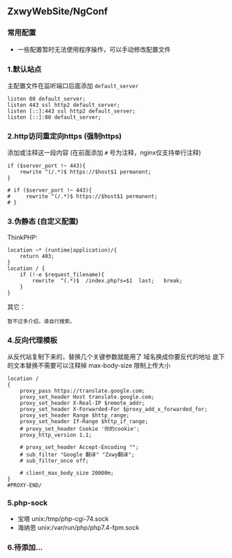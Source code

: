 ## ZxwyWebSite/NgConf
### 常用配置
+ 一些配置暂时无法使用程序操作，可以手动修改配置文件
### 1.默认站点
主配置文件在监听端口后面添加 `default_server`
```
listen 80 default_server;
listen 443 ssl http2 default_server;
listen [::]:443 ssl http2 default_server;
listen [::]:80 default_server;
```
### 2.http访问重定向https (强制https)
添加或注释这一段内容 (在前面添加 `#` 号为注释，nginx仅支持单行注释)
```
if ($server_port !~ 443){
    rewrite ^(/.*)$ https://$host$1 permanent;
}

# if ($server_port !~ 443){
#     rewrite ^(/.*)$ https://$host$1 permanent;
# }
```
### 3.伪静态 (自定义配置)
ThinkPHP:
```
location ~* (runtime|application)/{
	return 403;
}
location / {
	if (!-e $request_filename){
		rewrite  ^(.*)$  /index.php?s=$1  last;   break;
	}
}
```
其它：
```
暂不过多介绍，请自行搜索。
```
### 4.反向代理模板
从反代站复制下来的，替换几个关键参数就能用了
域名换成你要反代的地址
底下的文本替换不需要可以注释掉
max-body-size 限制上传大小
```
location /
{
    proxy_pass https://translate.google.com;
    proxy_set_header Host translate.google.com;
    proxy_set_header X-Real-IP $remote_addr;
    proxy_set_header X-Forwarded-For $proxy_add_x_forwarded_for;
    proxy_set_header Range $http_range;
	proxy_set_header If-Range $http_if_range;
    # proxy_set_header Cookie '你的cookie';
    proxy_http_version 1.1;

    # proxy_set_header Accept-Encoding "";
	# sub_filter "Google 翻译" "Zxwy翻译";
    # sub_filter_once off;

    # client_max_body_size 20000m;
}
#PROXY-END/
```

### 5.php-sock
+ 宝塔 unix:/tmp/php-cgi-74.sock
+ 海纳思 unix:/var/run/php/php7.4-fpm.sock

### 6.待添加...
